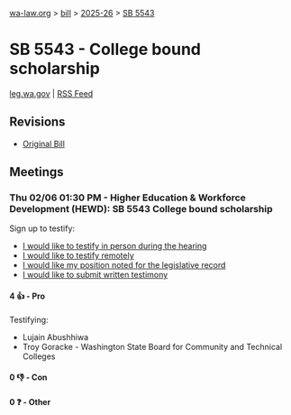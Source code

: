 [wa-law.org](/) > [bill](/bill/) > [2025-26](/bill/2025-26/) > [SB 5543](/bill/2025-26/sb/5543/)

# SB 5543 - College bound scholarship
[leg.wa.gov](https://app.leg.wa.gov/billsummary?BillNumber=5543&Year=2025&Initiative=false) | [RSS Feed](./rss.xml)

## Revisions
* [Original Bill](1/)

## Meetings
### Thu 02/06 01:30 PM - Higher Education & Workforce Development (HEWD): SB 5543 College bound scholarship
Sign up to testify:
* [I would like to testify in person during the hearing](https://app.leg.wa.gov/csi/Testifier/Add?chamber=House&mId=32692&aId=162765&caId=25260&tId=1)
* [I would like to testify remotely](https://app.leg.wa.gov/csi/Testifier/Add?chamber=House&mId=32692&aId=162765&caId=25260&tId=2)
* [I would like my position noted for the legislative record](https://app.leg.wa.gov/csi/Testifier/Add?chamber=House&mId=32692&aId=162765&caId=25260&tId=3)
* [I would like to submit written testimony](https://app.leg.wa.gov/csi/Testifier/Add?chamber=House&mId=32692&aId=162765&caId=25260&tId=4)

#### 4 👍 - Pro
Testifying:
* Lujain Abushhiwa
* Troy Goracke - Washington State Board for Community and Technical Colleges

#### 0 👎 - Con

#### 0 ❓ - Other
